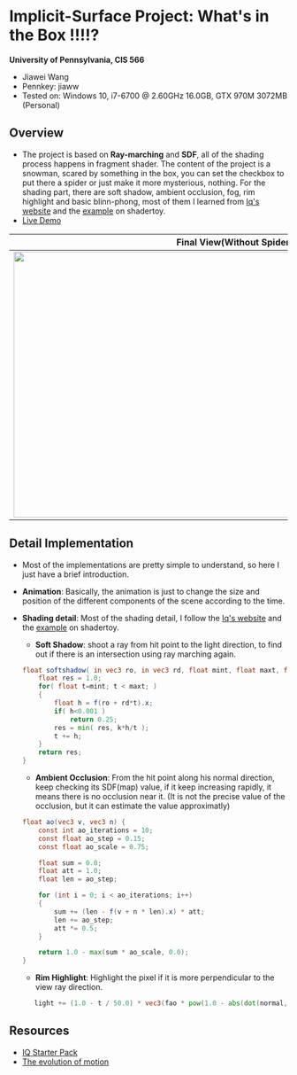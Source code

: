 # Implicit-Surface Project: What's in the Box !!!!?

**University of Pennsylvania, CIS 566**

* Jiawei Wang
* Pennkey: jiaww
* Tested on: Windows 10, i7-6700 @ 2.60GHz 16.0GB, GTX 970M 3072MB (Personal)


## Overview
- The project is based on **Ray-marching** and **SDF**, all of the shading process happens in fragment shader. The content of the project is a snowman, scared by something in the box, you can set the checkbox to put there a spider or just make it more mysterious, nothing. For the shading part, there are soft shadow, ambient occlusion, fog, rim highlight and basic blinn-phong, most of them I learned from [Iq's website](http://www.iquilezles.org/www/index.htm) and the [example](https://www.shadertoy.com/view/XlfGzH) on shadertoy.
- [Live Demo](https://jiaww.github.io/Implicit-Surface-Project-What-s-in-the-Box-/)

|**Final View(Without Spider)**|
|---|
|<img src="./results/pj2.gif" width="800" height="480">|

## Detail Implementation
* Most of the implementations are pretty simple to understand, so here I just have a brief introduction.
* **Animation**: Basically, the animation is just to change the size and position of the different components of the scene according to the time.
* **Shading detail**: Most of the shading detail, I follow the [Iq's website](http://www.iquilezles.org/www/index.htm) and the [example](https://www.shadertoy.com/view/XlfGzH) on shadertoy.
    * **Soft Shadow**: shoot a ray from hit point to the light direction, to find out if there is an intersection using ray marching again.
    ```glsl
    float softshadow( in vec3 ro, in vec3 rd, float mint, float maxt, float k ){
        float res = 1.0;
        for( float t=mint; t < maxt; )
        {
            float h = f(ro + rd*t).x;
            if( h<0.001 )
                return 0.25;
            res = min( res, k*h/t );
            t += h;
        }
        return res;
    }
    ```
   * **Ambient Occlusion**: From the hit point along his normal direction, keep checking its SDF(map) value, if it keep increasing rapidly, it means there is no occlusion near it. (It is not the precise value of the occlusion, but it can estimate the value approximatly)
    ```glsl
    float ao(vec3 v, vec3 n) {
        const int ao_iterations = 10;
        const float ao_step = 0.15;
        const float ao_scale = 0.75;

        float sum = 0.0;
        float att = 1.0;
        float len = ao_step;

        for (int i = 0; i < ao_iterations; i++)
        {
            sum += (len - f(v + n * len).x) * att;		
            len += ao_step;		
            att *= 0.5;
        }

        return 1.0 - max(sum * ao_scale, 0.0);
    }
    ``` 
    
    
    * **Rim Highlight**: Highlight the pixel if it is more perpendicular to the view ray direction.
     ```glsl
        light += (1.0 - t / 50.0) * vec3(fao * pow(1.0 - abs(dot(normal, q)), 4.0));
    ```


## Resources
- [IQ Starter Pack](http://www.iquilezles.org/www/index.htm)
- [The evolution of motion](https://www.shadertoy.com/view/XlfGzH)
